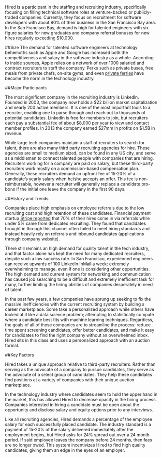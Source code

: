 Hired is a participant in the staffing and recruiting industry, specifically focusing on filling technical software roles at venture-backed or publicly-traded companies. Currently, they focus on recruitment for software developers with about 80% of their business in the San Francisco Bay area. In the San Francisco Bay, demand is high for talented engineers with six figure salaries for new graduates and company referral bonuses for new hires regularly exceeding $10,000. 

##Size
The demand for talented software engineers at technology behemoths such as Apple and Google has increased both the competitiveness and salary in the software industry as a whole. According to inside sources, Apple relies on a network of over 1000 salaried and contract recruiters to staff the company. Perks such as private buses, free meals from private chefs, on-site gyms, and even [private ferries](http://www.sfgate.com/bayarea/article/Facebook-ferry-service-the-next-tech-shuttle-5229887.php) have become the norm in the technology industry.   

##Major Participants

The most significant company in the recruiting industry is LinkedIn. Founded in 2003, the company now holds a $22 billion market capitalization and nearly 200 active members. It is one of the most important tools to a recruiter, enabling one to parse through and reach out to thousands of potential candidates. LinkedIn is free for members to join, but recruiters each pay a substantial fee of about $8,000 per year to view and contact member profiles. In 2013 the company earned $27mm in profits on $1.5B in revenue.

While large tech companies maintain a staff of recruiters to search for talent, there are also many third party recruiting agencies for hire. These agencies are small to medium sized, can be found in any US city, and serve as a middleman to connect talented people with companies that are hiring. Recruiters working for a company are paid on salary, but these third-party recruiters work mostly on a commission-based compensation plan. Generally, these recruiters demand an upfront fee of 15-20% of a candidate’s yearly salary when he/she accepts an offer. This fee is non-reimbursable, however a recruiter will generally replace a candidate pro-bono if the initial one leave the company in the first 90 days.

##History and Trends

Companies place high emphasis on employee referrals due to the low recruiting cost and high retention of these candidates. Financial payment startup [Stripe reported](http://firstround.com/article/How-Stripe-built-one-of-Silicon-Valleys-best-engineering-teams) that 70% of their hires come in via referrals while under 5% came from dedicated recruiting. They found that candidates brought in through this channel often failed to meet hiring standards and instead heavily rely on referrals and inbound candidates (applications through company website).

There still remains an high demand for quality talent in the tech industry, and that factor alone has kept the need for many dedicated recruiters, despite such a low success rate. In San Francisco, experienced engineers can receive upwards of 100 LinkedIn InMail a week; extremely overwhelming to manage, even if one is considering other opportunities. The high demand and current system for networking and communication has caused job searching to be a difficult and extremely inefficient task for many, further limiting the hiring abilities of companies desperately in need of talent.

In the past few years, a few companies have sprung up seeking to fix the massive inefficiencies with the current recruiting system by building a career marketplace. Some take a personalized approach while others have looked at it like a data science problem; attempting to statistically compute where a candidate best fits with machine learning techniques. Regardless, the goals of all of these companies are to streamline the process: reduce time spent screening candidates, offer better candidates, and make it easy for candidates to find the right company without an overwhelmed inbox. Hired sits in this class and uses a personalized approach with an auction format.

##Key Factors

Hired takes a unique approach relative to third-party recruiters. Rather than serving as the advocate of a company to pursue candidates, they serve as the advocate of a select group of candidates. They help these candidates find positions at a variety of companies with their unique auction marketplace. 

In the technology industry where candidates seem to hold the upper hand in the market, this has allowed Hired to decrease opacity in the hiring process. Companies interested in hiring a candidate must be open about the opportunity and disclose salary and equity options prior to any interviews.

Like all recruiting agencies, Hired demands a percentage of the employee salary for each successfully placed candidate. The industry standard is a payment of 15-20% of the salary delivered immediately after the employment begins, but Hired asks for 24% spread out over a 24 month period. If said employee leaves the company before 24 months, then fees are no longer owed. This system incentivizes Hired to find high quality candidates, giving them an edge in the eyes of an employer.
